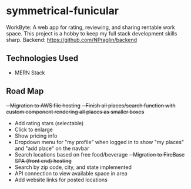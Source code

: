 # symmetrical-funicular
WorkByte: A web app for rating, reviewing, and sharing rentable work space. This project is a hobby to keep my full stack development skills sharp.
Backend: https://github.com/NPraglin/backend

## Technologies Used
- MERN Stack

## Road Map
~~- Migration to AWS file hosting~~
~~- Finish all places/search function with custom component rendering all places as smaller boxes~~
  - Add rating stars (selectable)
  - Click to enlarge
  - Show pricing info
- Dropdown menu for "my profile" when logged in to show "my places" and "add place" on the navbar
- Search locations based on free food/beverage
~~- Migration to FireBase SPA (front end) hosting~~
- Search by zip code, city, and state implemented
- API connection to view available space in area
- Add website links for posted locations


